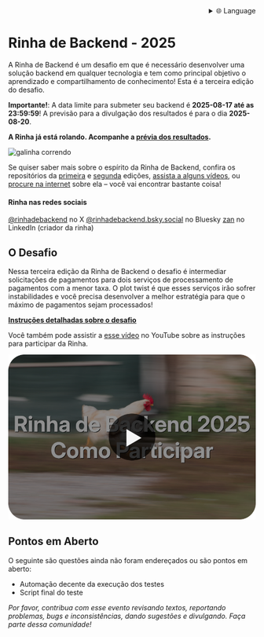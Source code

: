 
<div align="right">
  <details>
    <summary >🌐 Language</summary>
    <div>
      <div align="center">
        <a href="https://openaitx.github.io/view.html?user=zanfranceschi&project=rinha-de-backend-2025&lang=en">English</a>
        | <a href="https://openaitx.github.io/view.html?user=zanfranceschi&project=rinha-de-backend-2025&lang=zh-CN">简体中文</a>
        | <a href="https://openaitx.github.io/view.html?user=zanfranceschi&project=rinha-de-backend-2025&lang=zh-TW">繁體中文</a>
        | <a href="https://openaitx.github.io/view.html?user=zanfranceschi&project=rinha-de-backend-2025&lang=ja">日本語</a>
        | <a href="https://openaitx.github.io/view.html?user=zanfranceschi&project=rinha-de-backend-2025&lang=ko">한국어</a>
        | <a href="https://openaitx.github.io/view.html?user=zanfranceschi&project=rinha-de-backend-2025&lang=hi">हिन्दी</a>
        | <a href="https://openaitx.github.io/view.html?user=zanfranceschi&project=rinha-de-backend-2025&lang=th">ไทย</a>
        | <a href="https://openaitx.github.io/view.html?user=zanfranceschi&project=rinha-de-backend-2025&lang=fr">Français</a>
        | <a href="https://openaitx.github.io/view.html?user=zanfranceschi&project=rinha-de-backend-2025&lang=de">Deutsch</a>
        | <a href="https://openaitx.github.io/view.html?user=zanfranceschi&project=rinha-de-backend-2025&lang=es">Español</a>
        | <a href="https://openaitx.github.io/view.html?user=zanfranceschi&project=rinha-de-backend-2025&lang=it">Italiano</a>
        | <a href="https://openaitx.github.io/view.html?user=zanfranceschi&project=rinha-de-backend-2025&lang=ru">Русский</a>
        | <a href="https://openaitx.github.io/view.html?user=zanfranceschi&project=rinha-de-backend-2025&lang=pt">Português</a>
        | <a href="https://openaitx.github.io/view.html?user=zanfranceschi&project=rinha-de-backend-2025&lang=nl">Nederlands</a>
        | <a href="https://openaitx.github.io/view.html?user=zanfranceschi&project=rinha-de-backend-2025&lang=pl">Polski</a>
        | <a href="https://openaitx.github.io/view.html?user=zanfranceschi&project=rinha-de-backend-2025&lang=ar">العربية</a>
        | <a href="https://openaitx.github.io/view.html?user=zanfranceschi&project=rinha-de-backend-2025&lang=fa">فارسی</a>
        | <a href="https://openaitx.github.io/view.html?user=zanfranceschi&project=rinha-de-backend-2025&lang=tr">Türkçe</a>
        | <a href="https://openaitx.github.io/view.html?user=zanfranceschi&project=rinha-de-backend-2025&lang=vi">Tiếng Việt</a>
        | <a href="https://openaitx.github.io/view.html?user=zanfranceschi&project=rinha-de-backend-2025&lang=id">Bahasa Indonesia</a>
      </div>
    </div>
  </details>
</div>

# Rinha de Backend - 2025

A Rinha de Backend é um desafio em que é necessário desenvolver uma solução backend em qualquer tecnologia e tem como principal objetivo o aprendizado e compartilhamento de conhecimento! Esta é a terceira edição do desafio.

**Importante!**: A data limite para submeter seu backend é **2025-08-17 até as 23:59:59**! A previsão para a divulgação dos resultados é para o dia **2025-08-20**.

**A Rinha já está rolando. Acompanhe a [prévia dos resultados](./PREVIA_RESULTADOS.md).**

![galinha correndo](./misc/imgs/header.jpg)

Se quiser saber mais sobre o espírito da Rinha de Backend, confira os repositórios da [primeira](https://github.com/zanfranceschi/rinha-de-backend-2023-q3) e [segunda](https://github.com/zanfranceschi/rinha-de-backend-2024-q1) edições, [assista a alguns vídeos](https://www.youtube.com/results?search_query=rinha+de+backend), ou [procure na internet](https://www.google.com/search?q=rinha+de+backend) sobre ela – você vai encontrar bastante coisa!

#### Rinha nas redes sociais

[@rinhadebackend](https://x.com/rinhadebackend)  no X
[@rinhadebackend.bsky.social](https://bsky.app/profile/rinhadebackend.bsky.social) no Bluesky
[zan](https://www.linkedin.com/in/francisco-zanfranceschi/) no LinkedIn (criador da rinha)


## O Desafio
Nessa terceira edição da Rinha de Backend o desafio é intermediar solicitações de pagamentos para dois serviços de processamento de pagamentos com a menor taxa. O plot twist é que esses serviços irão sofrer instabilidades e você precisa desenvolver a melhor estratégia para que o máximo de pagamentos sejam processados!

**[Instruções detalhadas sobre o desafio](INSTRUCOES.md)**

Você também pode assistir a [esse vídeo](https://www.youtube.com/watch?v=ldPkTtkJ86k) no YouTube sobre as instruções para participar da Rinha.

[![youtube](./misc/imgs/youtube-thumb.png)](https://www.youtube.com/watch?v=ldPkTtkJ86k)


## Pontos em Aberto

O seguinte são questões ainda não foram endereçados ou são pontos em aberto:
- Automação decente da execução dos testes
- Script final do teste

*Por favor, contribua com esse evento revisando textos, reportando problemas, bugs e inconsistências, dando sugestões e divulgando. Faça parte dessa comunidade!*